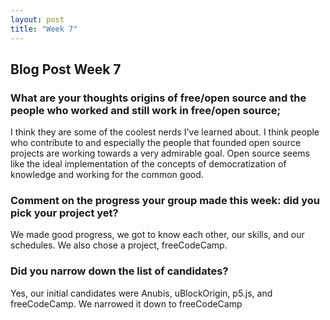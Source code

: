 ```yaml
---
layout: post
title: "Week 7"
---
```

## Blog Post Week 7

### What are your thoughts origins of free/open source and the people who worked and still work in free/open source; 
I think they are some of the coolest nerds I've learned about. I think people who contribute to and especially the people that founded open source projects are working towards a very admirable goal. Open source seems like the ideal implementation of the concepts of democratization of knowledge and working for the common good.

### Comment on the progress your group made this week: did you pick your project yet? 
We made good progress, we got to know each other, our skills, and our schedules. We also chose a project, freeCodeCamp.

### Did you narrow down the list of candidates?
Yes, our initial candidates were Anubis, uBlockOrigin, p5.js, and freeCodeCamp. We narrowed it down to freeCodeCamp